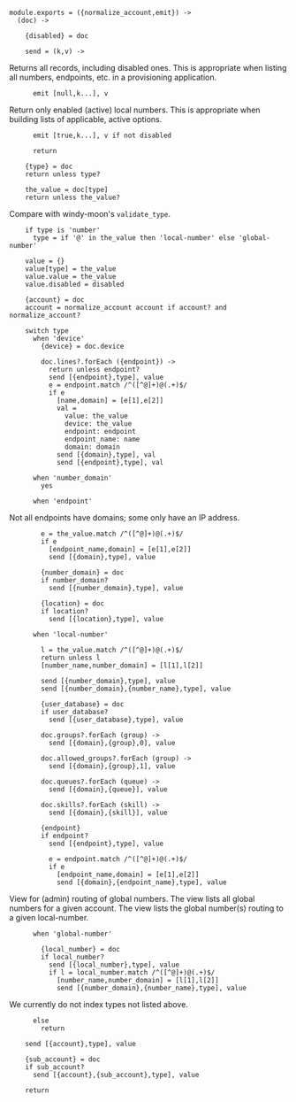     module.exports = ({normalize_account,emit}) ->
      (doc) ->

        {disabled} = doc

        send = (k,v) ->

Returns all records, including disabled ones.
This is appropriate when listing all numbers, endpoints, etc. in a provisioning application.

          emit [null,k...], v

Return only enabled (active) local numbers.
This is appropriate when building lists of applicable, active options.

          emit [true,k...], v if not disabled

          return

        {type} = doc
        return unless type?

        the_value = doc[type]
        return unless the_value?

Compare with windy-moon's `validate_type`.

        if type is 'number'
          type = if '@' in the_value then 'local-number' else 'global-number'

        value = {}
        value[type] = the_value
        value.value = the_value
        value.disabled = disabled

        {account} = doc
        account = normalize_account account if account? and normalize_account?

        switch type
          when 'device'
            {device} = doc.device

            doc.lines?.forEach ({endpoint}) ->
              return unless endpoint?
              send [{endpoint},type], value
              e = endpoint.match /^([^@]+)@(.+)$/
              if e
                [name,domain] = [e[1],e[2]]
                val =
                  value: the_value
                  device: the_value
                  endpoint: endpoint
                  endpoint_name: name
                  domain: domain
                send [{domain},type], val
                send [{endpoint},type], val

          when 'number_domain'
            yes

          when 'endpoint'

Not all endpoints have domains; some only have an IP address.

            e = the_value.match /^([^@]+)@(.+)$/
            if e
              [endpoint_name,domain] = [e[1],e[2]]
              send [{domain},type], value

            {number_domain} = doc
            if number_domain?
              send [{number_domain},type], value

            {location} = doc
            if location?
              send [{location},type], value

          when 'local-number'

            l = the_value.match /^([^@]+)@(.+)$/
            return unless l
            [number_name,number_domain] = [l[1],l[2]]

            send [{number_domain},type], value
            send [{number_domain},{number_name},type], value

            {user_database} = doc
            if user_database?
              send [{user_database},type], value

            doc.groups?.forEach (group) ->
              send [{domain},{group},0], value

            doc.allowed_groups?.forEach (group) ->
              send [{domain},{group},1], value

            doc.queues?.forEach (queue) ->
              send [{domain},{queue}], value

            doc.skills?.forEach (skill) ->
              send [{domain},{skill}], value

            {endpoint}
            if endpoint?
              send [{endpoint},type], value

              e = endpoint.match /^([^@]+)@(.+)$/
              if e
                [endpoint_name,domain] = [e[1],e[2]]
                send [{domain},{endpoint_name},type], value

View for (admin) routing of global numbers.
The view lists all global numbers for a given account.
The view lists the global number(s) routing to a given local-number.

          when 'global-number'

            {local_number} = doc
            if local_number?
              send [{local_number},type], value
              if l = local_number.match /^([^@]+)@(.+)$/
                [number_name,number_domain] = [l[1],l[2]]
                send [{number_domain},{number_name},type], value

We currently do not index types not listed above.

          else
            return

        send [{account},type], value

        {sub_account} = doc
        if sub_account?
          send [{account},{sub_account},type], value

        return
